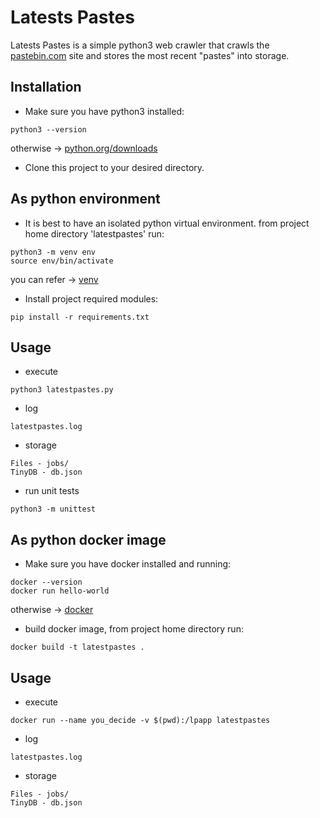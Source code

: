 # Latests Pastes

Latests Pastes is a simple python3 web crawler that crawls the [pastebin.com](https://pastebin.com/) site and stores the most recent "pastes" into storage. 

## Installation

* Make sure you have python3 installed:
```
python3 --version
```
otherwise -> [python.org/downloads](https://www.python.org/downloads/)

* Clone this project to your desired directory.
## As python environment

* It is best to have an isolated python virtual environment. from project home directory 'latestpastes' run:
```
python3 -m venv env
source env/bin/activate
```
you can refer -> [venv](https://realpython.com/python-virtual-environments-a-primer/)
* Install project required modules:
```
pip install -r requirements.txt
```
## Usage

* execute
```
python3 latestpastes.py
```
* log
```
latestpastes.log
```
* storage
```
Files - jobs/
TinyDB - db.json
```
* run unit tests
```
python3 -m unittest
```

## As python docker image

* Make sure you have docker installed and running:
```
docker --version
docker run hello-world
```
otherwise  -> [docker](https://docs.docker.com/install/)


* build docker image, from project home directory run:
```
docker build -t latestpastes .
```
## Usage

* execute
```
docker run --name you_decide -v $(pwd):/lpapp latestpastes
```
* log
```
latestpastes.log
```
* storage
```
Files - jobs/
TinyDB - db.json
```




